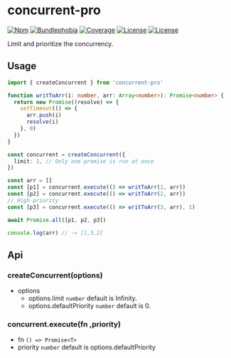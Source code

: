 # concurrent-pro

[![Npm](https://badgen.net/npm/v/concurrent-pro)](https://www.npmjs.com/package/concurrent-pro)
[![Bundlephobia](https://badgen.net/bundlephobia/minzip/concurrent-pro)](https://bundlephobia.com/result?p=concurrent-pro)
[![Coverage](https://img.shields.io/codecov/c/github/lbb00/concurrent-pro.svg)](https://codecov.io/gh/lbb00/concurrent-pro)
[![License](https://img.shields.io/github/license/lbb00/concurrent-pro.svg)](https://github.com/lbb00/concurrent-pro/blob/master/LICENSE)
[![License](https://img.shields.io/npm/dt/concurrent-pro.svg)](https://www.npmjs.com/package/concurrent-pro)

Limit and prioritize the concurrency.

## Usage

```typescript
import { createConcurrent } from 'concurrent-pro'

function writToArr(i: number, arr: Array<number>): Promise<number> {
  return new Promise((resolve) => {
    setTimeout(() => {
      arr.push(i)
      resolve(i)
    }, 0)
  })
}

const concurrent = createConcurrent({
  limit: 1, // Only one promise is run at once
})

const arr = []
const [p1] = concurrent.execute(() => writToArr(1, arr))
const [p2] = concurrent.execute(() => writToArr(2, arr))
// High priority
const [p3] = concurrent.execute(() => writToArr(3, arr), 1)

await Promise.all([p1, p2, p3])

console.log(arr) // -> [1,3,2]
```

## Api

### createConcurrent(options)

- options
  - options.limit `number` default is Infinity.
  - options.defaultPriority `number` default is 0.

### concurrent.execute(fn ,priority)

- fn `() => Promise<T>`
- priority `number` default is options.defaultPriority
